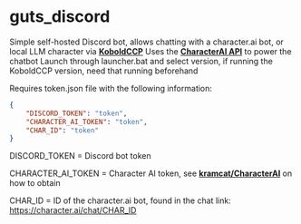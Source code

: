 # guts_discord
Simple self-hosted Discord bot, allows chatting with a character.ai bot, or local LLM character via **[KoboldCCP](https://github.com/LostRuins/koboldcpp)**
Uses the **[CharacterAI API](https://github.com/kramcat/CharacterAI)** to power the chatbot
Launch through launcher.bat and select version, if running the KoboldCCP version, need that running beforehand


Requires token.json file with the following information:
```json
{
    "DISCORD_TOKEN": "token", 
    "CHARACTER_AI_TOKEN": "token", 
    "CHAR_ID": "token" 
}
```
DISCORD_TOKEN = Discord bot token

CHARACTER_AI_TOKEN = Character AI token, see **[kramcat/CharacterAI](https://github.com/kramcat/CharacterAI)** on how to obtain

CHAR_ID = ID of the character.ai bot, found in the chat link: https://character.ai/chat/CHAR_ID
